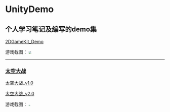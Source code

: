 # UnityDemo

## 个人学习笔记及编写的demo集

[2DGameKit_Demo](https://github.com/justguang/UnityDemo/tree/2DGameKit_Demo)

游戏截图：
<img src="https://img2020.cnblogs.com/blog/2518177/202110/2518177-20211015164851774-1413196003.png" style="zoom:50%">

*********************************************************************************************

### [太空大战](https://github.com/justguang/UnityDemo/tree/airplane)
[太空大战_v1.0](https://github.com/justguang/UnityDemo/releases/tag/airplane_v1.0)

[太空大战_v2.0](https://github.com/justguang/UnityDemo/releases/tag/airplane_v2.0)

游戏截图：
<img src="https://img2020.cnblogs.com/blog/2518177/202110/2518177-20211015152207271-274859901.png" style="zoom:30%">


